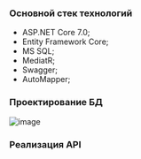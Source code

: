  ### Основной стек технологий
  * ASP.NET Core 7.0;
  * Entity Framework Core;
  * MS SQL;
  * MediatR;
  * Swagger;
  * AutoMapper;
    
 ### Проектирование БД
 
![image](https://github.com/fraerSTATA/JoTaskMaster/assets/58880846/519e5b4c-a250-4568-ab61-bf040436ce29)

  ### Реализация API
  

